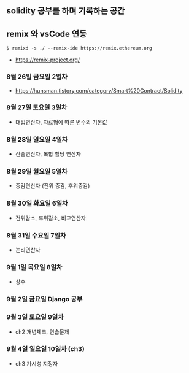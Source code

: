 ## solidity 공부를 하며 기록하는 공간

## remix 와 vsCode 연동
`$ remixd -s ./ --remix-ide https://remix.ethereum.org`
- https://remix-project.org/

### 8월 26일 금요일 2일차
- https://hunsman.tistory.com/category/Smart%20Contract/Solidity

### 8월 27일 토요일 3일차
- 대입연산자, 자료형에 따른 변수의 기본값

### 8월 28일 일요일 4일차
- 산술연산자, 복합 할당 연산자

### 8월 29일 월요일 5일차
- 증감연산자 (전위 증감, 후위증감)

### 8월 30일 화요일 6일차
- 전위감소, 후위감소, 비교연산자

### 8월 31일 수요일 7일차
- 논리연산자

### 9월 1일 목요일 8일차
- 상수

### 9월 2일 금요일 Django 공부

### 9월 3일 토요일 9일차 
- ch2 개념체크, 연습문제

### 9월 4일 일요일 10일차 (ch3)
- ch3 가시성 지정자
